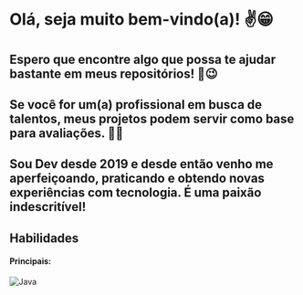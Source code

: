 # Olá, ​seja muito bem-vindo(a)! ✌️​😁

## Espero que encontre algo que possa te ajudar bastante em meus repositórios! 👊​😉​

## Se você for um(a) profissional em busca de talentos, meus projetos podem servir como base para avaliações. 🧑‍💻​

## Sou Dev desde 2019 e desde então venho me aperfeiçoando, praticando e obtendo novas experiências com tecnologia. É uma paixão indescritível!

## Habilidades

#### Principais:

![Java](https://logos-world.net/wp-content/uploads/2022/07/Java-Logo-700x394.png)&nbsp;

